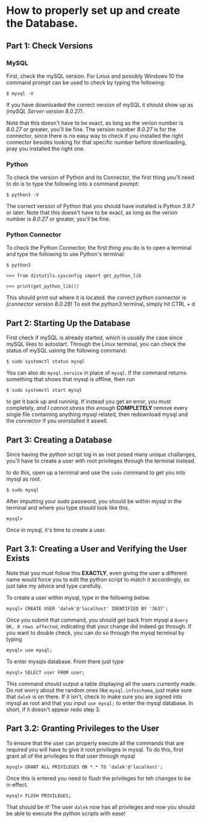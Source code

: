 # How to properly set up and create the Database.

## Part 1: Check Versions

### **MySQL**

First, check the mySQL version. For Linux and possibly Windows 10 the command prompt can be used to check by typing the following:

```
$ mysql -V
```

If you have downloaded the correct version of mySQL it should show up as  *(mySQL Server version _8.0.27_)*. 

Note that this doesn't have to be exact, as long as the verion number is *_8.0.27_* or greater, you'll be fine.
The version number *_8.0.27_* is for the connector, since there is no easy way to check if you installed the right connector besides looking for that specific number before downloading, pray you installed the right one.

### **Python**

To check the version of Python and its Connector, the first thing you'll need to do is to type the following into a command prompt:

```
$ python3 -V
```

The correct version of Python that you should have installed is Python *_3.9.7_* or later. Note that this doesn't have to be exact, as long as the verion number is *_8.0.27_* or greater, you'll be fine.

### **Python Connector**

To check the Python Connector, the first thing you do is to open a terminal and type the following to use Python's terminal:
```
$ python3

>>> from distutils.sysconfig import get_python_lib

>>> print(get_python_lib())
```
This should print out where it is located.
the correct python connector is *(connector version _8.0.28_)*
To exit the python3 terminal, simply hit CTRL + d

## Part 2: Starting Up the Database

First check if mySQL is already started, which is usually the case since mySQL likes to autostart. Through the Linux terminal, you can check the status of mySQL usinng the following command:
```
$ sudo systemctl status mysql
```
You can also do `mysql.service` in place of `mysql`.
If the command returns something that shows that mysql is offline, then run
```
$ sudo systemctl start mysql
```
to get it back up and running.
If instead you get an error, you must completely, *and I cannot stress this enough* **COMPLETELY** remove every single file containing anything mysql related, then redownload mysql and the connector if you uninstalled it aswell.
## Part 3: Creating a Database

Since having the python script log in as root posed many unique challanges, you'll have to create a user with root privileges through the terminal instead.

to do this, open up a terminal and use the `sudo` command to get you into mysql as root.
```
$ sudo mysql
```
After imputting your sudo password, you should be within mysql in the terminal and where you type should look like this.
```
mysql>
```
Once in mysql, it's time to create a user.

## Part 3.1: Creating a User and Verifying the User Exists

Note that you must follow this **EXACTLY**, even giving the user a different name would force you to edit the python script to match it accordingly, so just take my advice and type carefully.

To create a user within mysql, type in the following below.
```
mysql> CREATE USER 'dalek'@'localhost' IDENTIFIED BY '3637';
```
Once you submit that command, you should get back from mysql a `Query OK, 0 rows affected`, indicating that your change did indeed go through.
If you want to double check, you can do so through the mysql terminal by typing 
```
mysql> use mysql;
```
To enter mysqls database. From there just type 
```
mysql> SELECT user FROM user;
```
This command should output a table displaying all the users currently made. Do not worry about the random ones like `mysql.infoschema`, just make sure that `dalek` is on there. If it isn't, check to make sure you are signed into mysql as root and that you input `use mysql;` to enter the mysql database.
In short, if it doesn't appear redo step 3.

## Part 3.2: Granting Privileges to the User

To ensure that the user can properly execute all the commands that are required you will have to give it root privileges in mysql.
To do this, first grant all of the privileges to that user through mysql
```
mysql> GRANT ALL PRIVILEGES ON *.* TO 'dalek'@'localhost';
```
Once this is entered you need to flush the privileges for teh changes to be in effect.
```
mysql> FLUSH PRIVILEGES;
```
That should be it! The user `dalek` now has all privileges and now you should be able to execute the python scripts with ease!